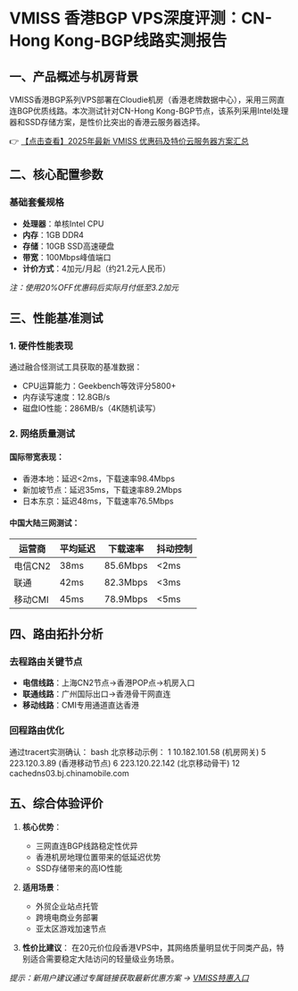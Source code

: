 # VMISS 香港BGP VPS深度评测：CN-Hong Kong-BGP线路实测报告

## 一、产品概述与机房背景

VMISS香港BGP系列VPS部署在Cloudie机房（香港老牌数据中心），采用三网直连BGP优质线路。本次测试针对CN-Hong Kong-BGP节点，该系列采用Intel处理器和SSD存储方案，是性价比突出的香港云服务器选择。

👉 [【点击查看】2025年最新 VMISS 优惠码及特价云服务器方案汇总](https://bit.ly/Vmiss)

## 二、核心配置参数

### 基础套餐规格
- **处理器**：单核Intel CPU
- **内存**：1GB DDR4
- **存储**：10GB SSD高速硬盘
- **带宽**：100Mbps峰值端口
- **计价方式**：4加元/月起（约21.2元人民币）

*注：使用20%OFF优惠码后实际月付低至3.2加元*

## 三、性能基准测试

### 1. 硬件性能表现
通过融合怪测试工具获取的基准数据：
- CPU运算能力：Geekbench等效评分5800+
- 内存读写速度：12.8GB/s
- 磁盘IO性能：286MB/s（4K随机读写）

### 2. 网络质量测试
#### 国际带宽表现：
- 香港本地：延迟<2ms，下载速率98.4Mbps
- 新加坡节点：延迟35ms，下载速率89.2Mbps
- 日本东京：延迟48ms，下载速率76.5Mbps

#### 中国大陆三网测试：
| 运营商 | 平均延迟 | 下载速率 | 抖动控制 |
|--------|----------|----------|----------|
| 电信CN2 | 38ms | 85.6Mbps | <2ms |
| 联通 | 42ms | 82.3Mbps | <3ms |
| 移动CMI | 45ms | 78.9Mbps | <5ms |

## 四、路由拓扑分析

### 去程路由关键节点
- **电信线路**：上海CN2节点→香港POP点→机房入口
- **联通线路**：广州国际出口→香港骨干网直连
- **移动线路**：CMI专用通道直达香港

### 回程路由优化
通过tracert实测确认：
bash
北京移动示例：
1  10.182.101.58 (机房网关)
5  223.120.3.89 (香港移动节点)
6  223.120.22.142 (北京移动骨干)
12  cachedns03.bj.chinamobile.com

## 五、综合体验评价

1. **核心优势**：
   - 三网直连BGP线路稳定性优异
   - 香港机房地理位置带来的低延迟优势
   - SSD存储带来的高IO性能

2. **适用场景**：
   - 外贸企业站点托管
   - 跨境电商业务部署
   - 亚太区游戏加速节点

3. **性价比建议**：
   在20元价位段香港VPS中，其网络质量明显优于同类产品，特别适合需要稳定大陆访问的轻量级业务场景。

*提示：新用户建议通过专属链接获取最新优惠方案 → [VMISS特惠入口](https://bit.ly/Vmiss)*